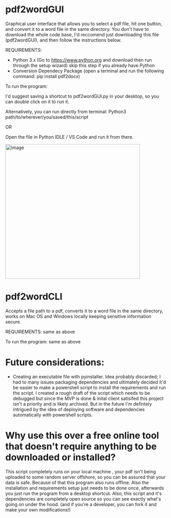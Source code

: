 # pdf2wordGUI
Graphical user interface that allows you to select a pdf file, hit one button, and convert it to a word file in the same directory. You don't have to download the whole code base, I'd reccomend just downloading this file (pdf2wordGUI), and then follow the instructions below.

REQUIREMENTS: 
- Python 3.x (Go to https://www.python.org and download then run through the setup wizard) skip this step if you already have Python 
- Conversion Dependecy Package (open a terminal and run the following command: pip install pdf2docx)

To run the program:

I'd suggest saving a shortcut to pdf2wordGUI.py in your desktop, so you can double click on it to run it.

Alternatively, you can run directly from terminal: Python3 path/to/wherever/you/saved/this/script 

OR

Open the file in Python IDLE / VS Code and run it from there. 

<img width="419" alt="image" src="https://github.com/user-attachments/assets/85a73f18-4b58-43cd-af70-0628f145f494">



# pdf2wordCLI
Accepts a file path to a pdf, converts it to a word file in the same directory, works on Mac OS and Windows locally keeping sensitive information secure. 

REQUIREMENTS: same as above

To run the program: same as above 

# Future considerations: 
- Creating an executable file with pyinstaller. Idea probably discarded; I had to many issues packaging dependencies and ultimately decided it'd be easier to make a powershell script to install the requirements and run the script. I created a rough draft of the script which needs to be debugged but since the MVP is done & inital client satisifed this project isn't a priority and is likely archived. But in the future I'm defintely intrigued by the idea of deploying software and dependencies automatically with powershell scripts.

# Why use this over a free online tool that doesn't require anything to be downloaded or installed?
This script completely runs on your local machine , your pdf isn't being uploaded to some random server offshore, so you can be assured that your data is safe. Because of that this program also runs offline. Also the installation and requirements setup just needs to be done once, afterwards you just run the program from a desktop shortcut. Also, this script and it's dependencies are completely open source so you can see exactly what's going on under the hood. (and if you're a developer, you can fork it and make your own modifications!)
